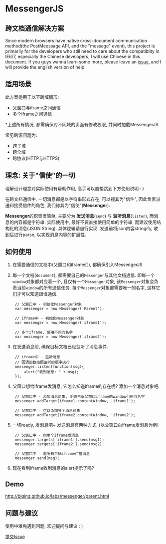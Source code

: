 # MessengerJS #

## 跨文档通信解决方案 ##
Since modern browsers have native cross-document communication method(the PostMeessage API, and the "message" event), this project is primarily for the developers who still need to care about the compatiblity in IE6/7, especially the Chinese developers, I will use Chinese in this document. If you guys wanna learn some more, please leave an [issue](https://github.com/biqing/MessengerJS/issues/new), and I will provide the english version of help.

## 适用场景 ##
此方案适用于以下跨域情形:

- 父窗口与iframe之间通信
- 多个iframe之间通信

*上述所有情况, 都需确保对不同域的页面有修改权限, 并同时加载MessengerJS

常见跨源问题为:

- 跨子域
- 跨全域
- 跨协议(HTTP与HTTPS)

## 理念: 关于"信使"的一切 ##
理解设计理念对实际使用有帮助作用, 高手可以直接跳到下方使用说明 : )

在跨文档通信中, 一切消息都是以字符串形式存在, 可以视其为"信件", 因此负责派送和接受信件的角色, 我们称其为"信使"(**Messenger**).

**Messenger**的职责很简单, 主要分为 **发送消息**(`send`) 与 **监听消息**(`listen`), 而消息的内容都是字符串. 实际使用中, 最好不要直接使用简单的字符串, 而建议使用结构化的消息(JSON String). 具体逻辑请自行实现: 发送前将json内容stringify, 收到后进行parse, 以实现消息内容的扩展性.


## 如何使用 ##
1. 在需要通信的文档中(父窗口和iframe们), 都确保引入MessengerJS

2. 每一个文档(`document`), 都需要自己的`Messenger`与其他文档通信. 即每一个`window`对象都对应着一个, 且仅有一个`Messenger`对象, 该`Messenger`对象会负责当前`window`的所有通信任务. 每个`Messenger`对象都需要唯一的名字, 这样它们才可以知道跟谁通信.

		// 父窗口中 - 初始化Messenger对象
		var messenger = new Messenger('Parent');

		// iframe中 - 初始化Messenger对象
		var messenger = new Messenger('iframe1');

		// 多个iframe, 使用不同的名字
		var messenger = new Messenger('iframe2');

3. 在发送消息前, 确保目标文档已经监听了消息事件.

		// iframe中 - 监听消息
		// 回调函数按照监听的顺序执行
		messenger.listen(function(msg){
			alert("收到消息: " + msg);
		});

4. 父窗口想给iframe发消息, 它怎么知道iframe的存在呢? 添加一个消息对象吧.

		// 父窗口中 - 添加消息对象, 明确告诉父窗口iframe的window引用与名字
		messenger.addTarget(iframe1.contentWindow, 'iframe1');

		// 父窗口中 - 可以添加多个消息对象
		messenger.addTarget(iframe2.contentWindow, 'iframe2');

5. 一切ready, 发消息吧~ 发送消息有两种方式. (以父窗口向iframe发消息为例)

		// 父窗口中 - 向单个iframe发消息
		messenger.targets['iframe1'].send(msg1);
		messenger.targets['iframe2'].send(msg2);

		// 父窗口中 - 向所有目标iframe广播消息
		messenger.send(msg);

6. 现在看到iframe收到消息的alert提示了吗?
		
## Demo ##
<a href="http://biqing.github.io/labs/messenger/parent.html">http://biqing.github.io/labs/messenger/parent.html</a>

## 问题与建议 ##
使用中难免遇到问题, 欢迎提问与建议 : )

[提交Issue](https://github.com/biqing/MessengerJS/issues/new)